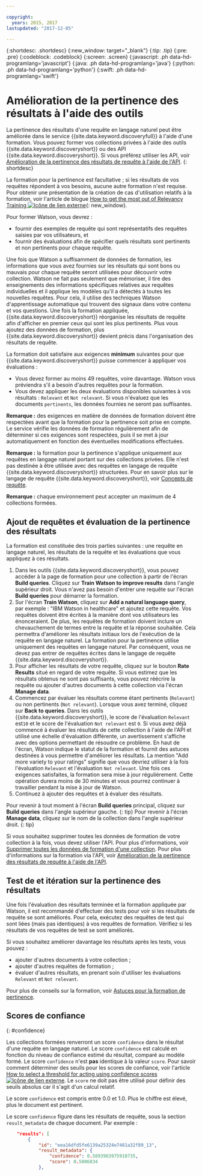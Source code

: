 ```yaml
---

copyright:
  years: 2015, 2017
lastupdated: "2017-12-05"

---
```


{:shortdesc: .shortdesc}
{:new_window: target="_blank"}
{:tip: .tip}
{:pre: .pre}
{:codeblock: .codeblock}
{:screen: .screen}
{:javascript: .ph data-hd-programlang='javascript'}
{:java: .ph data-hd-programlang='java'}
{:python: .ph data-hd-programlang='python'}
{:swift: .ph data-hd-programlang='swift'}

# Amélioration de la pertinence des résultats à l'aide des outils

La pertinence des résultats d'une requête en langage naturel peut être améliorée dans le service {{site.data.keyword.discoveryfull}} à l'aide d'une formation. Vous pouvez former vos collections privées à l'aide des outils {{site.data.keyword.discoveryshort}} ou des API {{site.data.keyword.discoveryshort}}. Si vous préférez utiliser les API, voir [Amélioration de la pertinence des résultats de requête à l'aide de l'API](/docs/services/discovery/train.html).
{: shortdesc}

La formation pour la pertinence est facultative ; si les résultats de vos requêtes répondent à vos besoins, aucune autre formation n'est requise. Pour obtenir une présentation de la création de cas d'utilisation relatifs à la formation, voir l'article de blogue [How to get the most out of Relevancy Training ![Icône de lien externe](../../icons/launch-glyph.svg "Icône de lien externe")](https://developer.ibm.com/dwblog/2017/get-relevancy-training/){: new_window}.

Pour former Watson, vous devrez :

  -   fournir des exemples de requête qui sont représentatifs des requêtes saisies par vos utilisateurs, et
  -   fournir des évaluations afin de spécifier quels résultats sont pertinents et non pertinents pour chaque requête.

Une fois que Watson a suffisamment de données de formation, les informations que vous avez fournies sur les résultats qui sont bons ou mauvais pour chaque requête seront utilisées pour découvrir votre collection. Watson ne fait pas seulement que mémoriser, il tire des enseignements des informations spécifiques relatives aux requêtes individuelles et il applique les modèles qu'il a détectés à toutes les nouvelles requêtes. Pour cela, il utilise des techniques Watson d'apprentissage automatique qui trouvent des signaux dans votre contenu et vos questions. Une fois la formation appliquée, {{site.data.keyword.discoveryshort}} réorganise les résultats de requête afin d'afficher en premier ceux qui sont les plus pertinents. Plus vous ajoutez des données de formation, plus {{site.data.keyword.discoveryshort}} devient précis dans l'organisation des résultats de requête.

La formation doit satisfaire aux exigences **minimum** suivantes pour que {{site.data.keyword.discoveryshort}} puisse commencer à appliquer vos évaluations :

  - Vous devez former au moins 49 requêtes, voire davantage. Watson vous préviendra s'il a besoin d'autres requêtes pour la formation. 
  - Vous devez appliquer les deux évaluations disponibles suivantes à vos résultats : `Relevant` et `Not relevant`. Si vous n'évaluez que les documents `pertinents`, les données fournies ne seront pas suffisantes. 

**Remarque :** des exigences en matière de données de formation doivent être respectées avant que la formation pour la pertinence soit prise en compte. Le service vérifie les données de formation régulièrement afin de déterminer si ces exigences sont respectées, puis il se met à jour automatiquement en fonction des éventuelles modifications effectuées. 

**Remarque :** la formation pour la pertinence s'applique uniquement aux requêtes en langage naturel portant sur des collections privées. Elle n'est pas destinée à être utilisée avec des requêtes en langage de requête {{site.data.keyword.discoveryshort}} structurées. Pour en savoir plus sur le langage de requête {{site.data.keyword.discoveryshort}}, voir [Concepts de requête](/docs/services/discovery/using.html).

**Remarque :** chaque environnement peut accepter un maximum de 4 collections formées.   

## Ajout de requêtes et évaluation de la pertinence des résultats

La formation est constituée des trois parties suivantes : une requête en langage naturel, les résultats de la requête et les évaluations que vous appliquez à ces résultats. 

1.  Dans les outils {{site.data.keyword.discoveryshort}}, vous pouvez accéder à la page de formation pour une collection à partir de l'écran **Build queries**. Cliquez sur **Train Watson to improve results** dans l'angle supérieur droit. Vous n'avez pas besoin d'entrer une requête sur l'écran **Build queries** pour démarrer la formation. 
1.  Sur l'écran **Train Watson**, cliquez sur **Add a natural language query**, par exemple : "IBM Watson in healthcare" et ajoutez cette requête. Vos requêtes doivent être écrites à la manière dont vos utilisateurs les énonceraient. De plus, les requêtes de formation doivent inclure un chevauchement de termes entre la requête et la réponse souhaitée.
Cela permettra d'améliorer les résultats initiaux lors de l'exécution de la requête en langage naturel. La formation pour la pertinence utilise uniquement des requêtes en langage naturel. Par conséquent, vous ne devez pas entrer de requêtes écrites dans le langage de requête {{site.data.keyword.discoveryshort}}. 
1.  Pour afficher les résultats de votre requête, cliquez sur le bouton **Rate Results** situé en regard de votre requête. Si vous estimez que les résultats obtenus ne sont pas suffisants, vous pouvez réécrire la requête ou ajouter d'autres documents à cette collection via l'écran **Manage data**. 
1.  Commencez par évaluer les résultats comme étant pertinents (`Relevant`) ou non pertinents (`Not relevant`). Lorsque vous avez terminé, cliquez sur **Back to queries**. Dans les outils {{site.data.keyword.discoveryshort}}, le score de l'évaluation `Relevant` est`10` et le score de l'évaluation `Not relevant` est `0`. Si vous avez déjà commencé à évaluer les résultats de cette collection à l'aide de l'API et utilisé une échelle d'évaluation différente, un avertissement s'affiche avec des options permettant de résoudre ce problème.
    En haut de l'écran, Watson indique le statut de la formation et fournit des astuces destinées à vous permettre d'améliorer les résultats. La mention "Add more variety to your ratings" signifie que vous devriez utiliser à la fois l'évaluation `Relevant` et l'évaluation `Not relevant`. Une fois ces exigences satisfaites, la formation sera mise à jour régulièrement. Cette opération durera moins de 30 minutes et vous pourrez continuer à travailler pendant la mise à jour de Watson. 
1.  Continuez à ajouter des requêtes et à évaluer des résultats. 

Pour revenir à tout moment à l'écran **Build queries** principal, cliquez sur **Build queries** dans l'angle supérieur gauche.
{: tip}
Pour revenir à l'écran **Manage data**, cliquez sur le nom de la collection dans l'angle supérieur droit.
{: tip}

Si vous souhaitez supprimer toutes les données de formation de votre collection à la fois, vous devez utiliser l'API. Pour plus d'informations, voir [Supprimer toutes les données de formation d'une collection](http://www.ibm.com/watson/developercloud/discovery/api/v1/#delete-all-training-data). Pour plus d'informations sur la formation via l'API, voir [Amélioration de la pertinence des résultats de requête à l'aide de l'API](/docs/services/discovery/train.html).

## Test de et itération sur la pertinence des résultats

Une fois l'évaluation des résultats terminée et la formation appliquée par Watson, il est recommandé d'effectuer des tests pour voir si les résultats de requête se sont améliorés. Pour cela, exécutez des requêtes de test qui sont liées (mais pas identiques) à vos requêtes de formation. Vérifiez si les résultats de vos requêtes de test se sont améliorés. 

Si vous souhaitez améliorer davantage les résultats après les tests, vous pouvez :
- ajouter d'autres documents à votre collection ;
- ajouter d'autres requêtes de formation ;
- évaluer d'autres résultats, en prenant soin d'utiliser les évaluations `Relevant` et `Not relevant`. 

Pour plus de conseils sur la formation, voir [Astuces pour la formation de pertinence](/docs/services/discovery/train-tips.html#relevancy-tips).

## Scores de confiance
{: #confidence}

Les collections formées renverront un score `confidence` dans le résultat d'une requête en langage naturel. Le score `confidence` est calculé en fonction du niveau de confiance estimé du résultat, comparé au modèle formé. Le score `confidence` n'est **pas** identique à la valeur `score`. Pour savoir comment déterminer des seuils pour les scores de confiance, voir l'article [How to select a threshold for acting using confidence scores ![Icône de lien externe](../../icons/launch-glyph.svg "Icône de lien externe")](https://developer.ibm.com/watson/blog/2016/06/23/how-to-select-a-threshold-for-acting-using-confidence-scores/). Le `score` ne doit pas être utilisé pour définir des seuils absolus car il s'agit d'un calcul relatif. 

Le score `confidence` est compris entre 0.0 et 1.0. Plus le chiffre est élevé, plus le document est pertinent. 

Le score `confidence` figure dans les résultats de requête, sous la section `result_metadata` de chaque document. Par exemple : 

```json
    "results": [
        {
            "id": "eea16dfd5fe6139a25324e7481a32f89_13",
            "result_metadata": {
                "confidence": 0.5893963975910735,
                "score": 0.5006834
            },
```
